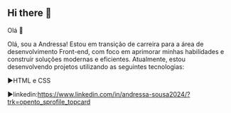 ## Hi there 👋
Olá 👋

Olá, sou a Andressa!
Estou em transição de carreira para a área de desenvolvimento Front-end,
com foco em aprimorar minhas habilidades e construir soluções modernas e eficientes.
Atualmente, estou desenvolvendo projetos utilizando as seguintes tecnologias: 

▶️HTML e CSS

▶️linkedin:https://www.linkedin.com/in/andressa-sousa2024/?trk=opento_sprofile_topcard



<!--
**oideza/Oideza** is a ✨ _special_ ✨ repository because its `README.md` (this file) appears on your GitHub profile.

Here are some ideas to get you started:

- 🔭 I’m currently working on ...
- 🌱 I’m currently learning ...
- 👯 I’m looking to collaborate on ...
- 🤔 I’m looking for help with ...
- 💬 Ask me about ...
- 📫 How to reach me: ...
- 😄 Pronouns: ...
- ⚡ Fun fact: ...
-->
